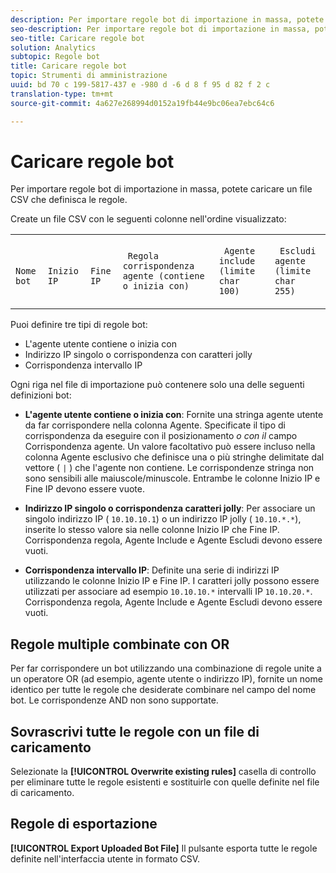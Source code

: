 ```yaml
---
description: Per importare regole bot di importazione in massa, potete caricare un file CSV che definisca le regole.
seo-description: Per importare regole bot di importazione in massa, potete caricare un file CSV che definisca le regole.
seo-title: Caricare regole bot
solution: Analytics
subtopic: Regole bot
title: Caricare regole bot
topic: Strumenti di amministrazione
uuid: bd 70 c 199-5817-437 e -980 d -6 d 8 f 95 d 82 f 2 c
translation-type: tm+mt
source-git-commit: 4a627e268994d0152a19fb44e9bc06ea7ebc64c6

---
```



# Caricare regole bot

Per importare regole bot di importazione in massa, potete caricare un file CSV che definisca le regole.

Create un file CSV con le seguenti colonne nell'ordine visualizzato:

<table id="table_770891EF9E4A49F695977BB6446736B5"> 
 <tbody> 
  <tr> 
   <td colname="col1"> <p> <code> Nome bot</code> </p> </td> 
   <td colname="col2"> <p> <code> Inizio IP </code> </p> </td> 
   <td colname="col3"> <p> <code> Fine IP </code> </p> </td> 
   <td colname="col4"> <p> <code> Regola corrispondenza agente (contiene o inizia con)</code> </p> </td> 
   <td colname="col5"> <p> <code> Agente include (limite char 100)</code> </p> </td> 
   <td colname="col6"> <p> <code> Escludi agente (limite char 255)</code> </p> </td> 
  </tr> 
 </tbody> 
</table>

Puoi definire tre tipi di regole bot:

* L'agente utente contiene o inizia con
* Indirizzo IP singolo o corrispondenza con caratteri jolly
* Corrispondenza intervallo IP

Ogni riga nel file di importazione può contenere solo una delle seguenti definizioni bot:

* **L'agente utente contiene o inizia con**: Fornite una stringa agente utente da far corrispondere nella colonna Agente. Specificate il tipo di corrispondenza da eseguire con il posizionamento *o* *con il* campo Corrispondenza agente. Un valore facoltativo può essere incluso nella colonna Agente esclusivo che definisce una o più stringhe delimitate dal vettore ( `|` ) che l'agente non contiene. Le corrispondenze stringa non sono sensibili alle maiuscole/minuscole. Entrambe le colonne Inizio IP e Fine IP devono essere vuote.

* **Indirizzo IP singolo o corrispondenza caratteri jolly**: Per associare un singolo indirizzo IP ( `10.10.10.1`) o un indirizzo IP jolly ( `10.10.*.*`), inserite lo stesso valore sia nelle colonne Inizio IP che Fine IP. Corrispondenza regola, Agente Include e Agente Escludi devono essere vuoti.

* **Corrispondenza intervallo IP**: Definite una serie di indirizzi IP utilizzando le colonne Inizio IP e Fine IP. I caratteri jolly possono essere utilizzati per associare ad esempio `10.10.10.*` intervalli IP `10.10.20.*`. Corrispondenza regola, Agente Include e Agente Escludi devono essere vuoti.

## Regole multiple combinate con OR

Per far corrispondere un bot utilizzando una combinazione di regole unite a un operatore OR (ad esempio, agente utente o indirizzo IP), fornite un nome identico per tutte le regole che desiderate combinare nel campo del nome bot. Le corrispondenze AND non sono supportate.

## Sovrascrivi tutte le regole con un file di caricamento

Selezionate la **[!UICONTROL Overwrite existing rules]** casella di controllo per eliminare tutte le regole esistenti e sostituirle con quelle definite nel file di caricamento.

## Regole di esportazione

**[!UICONTROL Export Uploaded Bot File]** Il pulsante esporta tutte le regole definite nell'interfaccia utente in formato CSV.
